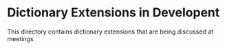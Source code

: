 # Dictionary Extensions in Developent

This directory contains dictionary extensions that are being discussed at meetings